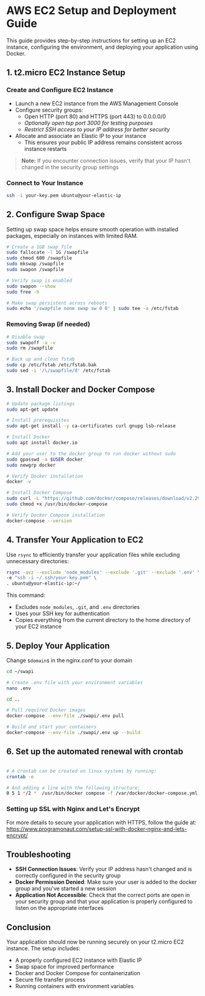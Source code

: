 # AWS EC2 Setup and Deployment Guide

This guide provides step-by-step instructions for setting up an EC2 instance, configuring the environment, and deploying your application using Docker.

## 1. t2.micro EC2 Instance Setup

### Create and Configure EC2 Instance
- Launch a new EC2 instance from the AWS Management Console
- Configure security groups:
    - Open HTTP (port 80) and HTTPS (port 443) to 0.0.0.0/0
    - *Optionally open tsp port 3000 for testing purposes*
    - *Restrict SSH access to your IP address for better security*
- Allocate and associate an Elastic IP to your instance
    - This ensures your public IP address remains consistent across instance restarts

> **Note:** If you encounter connection issues, verify that your IP hasn't changed in the security group settings

### Connect to Your Instance
```bash
ssh -i your-key.pem ubuntu@your-elastic-ip
```

## 2. Configure Swap Space

Setting up swap space helps ensure smooth operation with installed packages, especially on instances with limited RAM.

```bash
# Create a 1GB swap file
sudo fallocate -l 1G /swapfile
sudo chmod 600 /swapfile
sudo mkswap /swapfile
sudo swapon /swapfile

# Verify swap is enabled
sudo swapon --show
sudo free -h

# Make swap persistent across reboots
sudo echo '/swapfile none swap sw 0 0' | sudo tee -a /etc/fstab
```

### Removing Swap (if needed)
```bash
# Disable swap
sudo swapoff -a -v
sudo rm /swapfile

# Back up and clean fstab
sudo cp /etc/fstab /etc/fstab.bak
sudo sed -i '/\/swapfile/d' /etc/fstab
```

## 3. Install Docker and Docker Compose

```bash
# Update package listings
sudo apt-get update

# Install prerequisites
sudo apt-get install -y ca-certificates curl gnupg lsb-release

# Install Docker
sudo apt install docker.io

# Add your user to the docker group to run docker without sudo
sudo gpasswd -a $USER docker
sudo newgrp docker

# Verify Docker installation
docker -v

# Install Docker Compose
sudo curl -L "https://github.com/docker/compose/releases/download/v2.29.1/docker-compose-$(uname -s)-$(uname -m)" -o /usr/bin/docker-compose
sudo chmod +x /usr/bin/docker-compose

# Verify Docker Compose installation
docker-compose --version
```

## 4. Transfer Your Application to EC2

Use `rsync` to efficiently transfer your application files while excluding unnecessary directories:

```bash
rsync -avz --exclude 'node_modules' --exclude '.git' --exclude '.env' \
-e "ssh -i ~/.ssh/your-key.pem" \
. ubuntu@your-elastic-ip:~/
```

This command:
- Excludes `node_modules`, `.git`, and `.env` directories
- Uses your SSH key for authentication
- Copies everything from the current directory to the home directory of your EC2 instance

## 5. Deploy Your Application

Change `$domain$` in the nginx.conf to your domain 

```bash
cd ~/swapi

# Create .env file with your environment variables
nano .env

cd ..

# Pull required Docker images
docker-compose --env-file ./swapi/.env pull

# Build and start your containers
docker-compose --env-file ./swapi/.env up --build
```

## 6. Set up the automated renewal with crontab

```bash

# A crontab can be created on linux systems by running:
crontab -e

# And adding a line with the following structure:
0 5 1 */2 *  /usr/bin/docker compose -f /var/docker/docker-compose.yml --env-file ~/swapi/.env up certbot
```

### Setting up SSL with Nginx and Let's Encrypt

For more details to secure your application with HTTPS, follow the guide at:
https://www.programonaut.com/setup-ssl-with-docker-nginx-and-lets-encrypt/

## Troubleshooting

- **SSH Connection Issues**: Verify your IP address hasn't changed and is correctly configured in the security group
- **Docker Permission Denied**: Make sure your user is added to the docker group and you've started a new session
- **Application Not Accessible**: Check that the correct ports are open in your security group and that your application is properly configured to listen on the appropriate interfaces

## Conclusion

Your application should now be running securely on your t2.micro EC2 instance. The setup includes:
- A properly configured EC2 instance with Elastic IP
- Swap space for improved performance
- Docker and Docker Compose for containerization
- Secure file transfer process
- Running containers with environment variables

